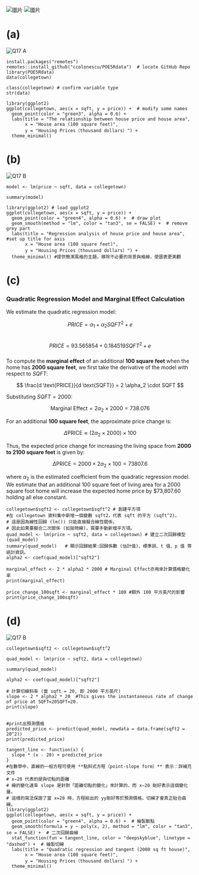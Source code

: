 ![圖片](https://github.com/user-attachments/assets/0d0f210e-1d48-4672-9c75-0cc75427d4a6)
![圖片](https://github.com/user-attachments/assets/75a79c3a-24d5-4168-a7ba-e8ec35433323)

 # (a)
![Q17 A](https://github.com/user-attachments/assets/b4e7c16f-8273-41f9-9d31-165e04c25f0c)

```
install.packages("remotes")   
remotes::install_github("ccolonescu/POE5Rdata")  # locate GitHub Repo 
library(POE5Rdata)
data(collegetown)

class(collegetown) # confirm variable type
str(data)

library(ggplot2)
ggplot(collegetown, aes(x = sqft, y = price)) +  # modify some names
  geom_point(color = "green3", alpha = 0.6) +
  labs(title = "The relationship between house price and house area",
       x = "House area (100 square feet)",
       y = "Housing Prices（thousand dollars）") +
  theme_minimal()
```

 # (b)
![Q17 B](https://github.com/user-attachments/assets/6b968cbe-d407-4da5-a619-f3013bc3dd64)
```
model <- lm(price ~ sqft, data = collegetown)

summary(model)

library(ggplot2) # load ggplot2
ggplot(collegetown, aes(x = sqft, y = price)) +
  geom_point(color = "green4", alpha = 0.6) +  # draw plot
  geom_smooth(method = "lm", color = "tan3", se = FALSE) +  # remove grey part
  labs(title = "Regression analysis of house price and house area", #set up title for axis
       x = "House area (100 square feet)",
       y = "Housing Prices（thousand dollars）") +
  theme_minimal() #提供簡潔風格的主題，移除不必要的背景與格線，使圖表更美觀
```

 # (c)
 ### Quadratic Regression Model and Marginal Effect Calculation

We estimate the quadratic regression model:

$$PRICE = \alpha_1 + \alpha_2 SQFT^2 + e$$
\
$$PRICE = 93.565854 + 0.184519SQFT^2 + e $$\
To compute the **marginal effect** of an additional **100 square feet** when the home has **2000 square feet**, we first take the derivative of the model with respect to $SQFT$:

$$
\frac{d \text{PRICE}}{d \text{SQFT}} = 2 \alpha_2 \cdot SQFT
$$

Substituting $SQFT = 2000$:

$$
\text{Marginal Effect} = 2 \alpha_2 \times 2000 = 738.076
$$

For an additional **100 square feet**, the approximate price change is:

$$
\Delta \text{PRICE} \approx (2 \alpha_2 \times 2000) \times 100
$$

Thus, the expected price change for increasing the living space from **2000 to 2100 square feet** is given by:

$$
\Delta \text{PRICE} = 2000 \times 2 \alpha_2 \times 100 = 73807.6
$$

where $\alpha_2$ is the estimated coefficient from the quadratic regression model.\
We estimate that an additional 100 square feet of living area for a 2000 square foot home
will increase the expected home price by $73,807.60 holding all else constant.

```
collegetown$sqft2 <- collegetown$sqft^2 # 創建平方項
#在 collegetown 資料集中新增一個變數 sqft2，代表 sqft 的平方 (sqft^2)。
# 這是因為線性回歸 (lm()) 只能直接擬合線性關係，
# 因此如果要擬合二次關係 (如拋物線)，需要手動新增平方項。
quad_model <- lm(price ~ sqft2, data = collegetown) # 建立二次回歸模型(quad_model)
summary(quad_model)   # 顯示回歸結果:回歸係數 (估計值)、標準誤、t 值、p 值 等統計資訊。
alpha2 <- coef(quad_model)["sqft2"]

marginal_effect <- 2 * alpha2 * 2000 # Marginal Effect亦用來計算價格變化率
print(marginal_effect)

price_change_100sqft <- marginal_effect * 100 #額外 100 平方英尺的影響
print(price_change_100sqft)
```
 # (d)
 ![Q17 B](https://github.com/user-attachments/assets/2e886dec-7607-4dd0-a3c6-39728a837b09)
```
collegetown$sqft2 <- collegetown$sqft^2

quad_model <- lm(price ~ sqft2, data = collegetown)

summary(quad_model)

alpha2 <- coef(quad_model)["sqft2"]

# 計算切線斜率 (當 sqft = 20, 即 2000 平方英尺)
slope <- 2 * alpha2 * 20  #This gives the instantaneous rate of change of price at SQFT=20SQFT=20.
print(slope)


#print出預測價格
predicted_price <- predict(quad_model, newdata = data.frame(sqft2 = 20^2))   
print(predicted_price)

tangent_line <- function(x) {
  slope * (x - 20) + predicted_price
}
#在數學中，直線的一般方程可使用 **點斜式方程（point-slope form）** 表示：詳補充文件
# x−20 代表的是與切點的距離
# 線的變化速率 slope 是針對「距離切點的變化」來計算的，而 x−20 剛好表示這個變化量。
# 這樣的寫法保證了當 x=20 時，方程給出的 yy剛好等於預測價格，切線才會真正貼合曲線。
library(ggplot2)
ggplot(collegetown, aes(x = sqft, y = price)) +
  geom_point(color = "green4", alpha = 0.6) +  # 繪製散點
  geom_smooth(formula = y ~ poly(x, 2), method = "lm", color = "tan3", se = FALSE) +  # 二次回歸曲線
  stat_function(fun = tangent_line, color = "deepskyblue", linetype = "dashed") +  # 繪製切線
  labs(title = "Quadratic regression and tangent (2000 sq ft house)",
       x = "House area (100 square feet)",
       y = "Housing Prices（thousand dollars）") +
  theme_minimal()
```
